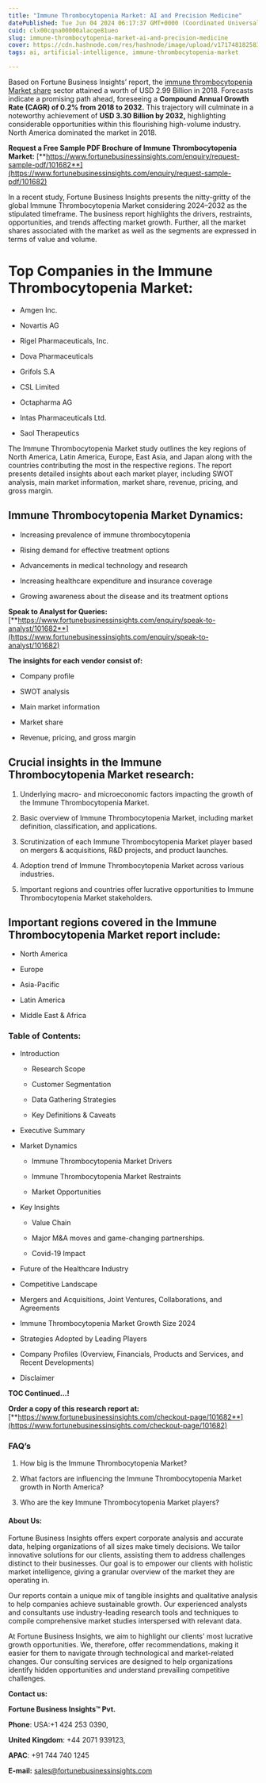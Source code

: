 ```yaml
---
title: "Immune Thrombocytopenia Market: AI and Precision Medicine"
datePublished: Tue Jun 04 2024 06:17:37 GMT+0000 (Coordinated Universal Time)
cuid: clx00cqna00000alacqe81ueo
slug: immune-thrombocytopenia-market-ai-and-precision-medicine
cover: https://cdn.hashnode.com/res/hashnode/image/upload/v1717481825838/81d19f45-514b-4ae5-bbb4-f28b707a2b9e.png
tags: ai, artificial-intelligence, immune-thrombocytopenia-market

---
```


Based on Fortune Business Insights’ report, the [immune thrombocytopenia Market share](https://www.fortunebusinessinsights.com/industry-reports/immune-thrombocytopenia-itp-market-101682) sector attained a worth of USD 2.99 Billion in 2018. Forecasts indicate a promising path ahead, foreseeing a **Compound Annual Growth Rate (CAGR) of 0.2% from 2018 to 2032.** This trajectory will culminate in a noteworthy achievement of **USD 3.30 Billion by 2032,** highlighting considerable opportunities within this flourishing high-volume industry. North America dominated the market in 2018.

**Request a Free Sample PDF Brochure of Immune Thrombocytopenia Market:** [**https://www.fortunebusinessinsights.com/enquiry/request-sample-pdf/101682**](https://www.fortunebusinessinsights.com/enquiry/request-sample-pdf/101682)

In a recent study, Fortune Business Insights presents the nitty-gritty of the global Immune Thrombocytopenia Market considering 2024–2032 as the stipulated timeframe. The business report highlights the drivers, restraints, opportunities, and trends affecting market growth. Further, all the market shares associated with the market as well as the segments are expressed in terms of value and volume.

# **Top Companies in the Immune Thrombocytopenia Market:**

* Amgen Inc.
    
* Novartis AG
    
* Rigel Pharmaceuticals, Inc.
    
* Dova Pharmaceuticals
    
* Grifols S.A
    
* CSL Limited
    
* Octapharma AG
    
* Intas Pharmaceuticals Ltd.
    
* Saol Therapeutics
    

The Immune Thrombocytopenia Market study outlines the key regions of North America, Latin America, Europe, East Asia, and Japan along with the countries contributing the most in the respective regions. The report presents detailed insights about each market player, including SWOT analysis, main market information, market share, revenue, pricing, and gross margin.

## Immune Thrombocytopenia Market **Dynamics**:

* Increasing prevalence of immune thrombocytopenia
    
* Rising demand for effective treatment options
    
* Advancements in medical technology and research
    
* Increasing healthcare expenditure and insurance coverage
    
* Growing awareness about the disease and its treatment options
    

**Speak to Analyst for Queries:** [**https://www.fortunebusinessinsights.com/enquiry/speak-to-analyst/101682**](https://www.fortunebusinessinsights.com/enquiry/speak-to-analyst/101682)

**The insights for each vendor consist of:**

* Company profile
    
* SWOT analysis
    
* Main market information
    
* Market share
    
* Revenue, pricing, and gross margin
    

## **Crucial insights in the Immune Thrombocytopenia Market research:**

1. Underlying macro- and microeconomic factors impacting the growth of the Immune Thrombocytopenia Market.
    
2. Basic overview of Immune Thrombocytopenia Market, including market definition, classification, and applications.
    
3. Scrutinization of each Immune Thrombocytopenia Market player based on mergers & acquisitions, R&D projects, and product launches.
    
4. Adoption trend of Immune Thrombocytopenia Market across various industries.
    
5. Important regions and countries offer lucrative opportunities to Immune Thrombocytopenia Market stakeholders.
    

## **Important regions covered in the Immune Thrombocytopenia Market report include:**

* North America
    
* Europe
    
* Asia-Pacific
    
* Latin America
    
* Middle East & Africa
    

### **Table of Contents:**

* Introduction
    
    * Research Scope
        
    * Customer Segmentation
        
    * Data Gathering Strategies
        
    * Key Definitions & Caveats
        
* Executive Summary
    
* Market Dynamics
    
    * Immune Thrombocytopenia Market Drivers
        
    * Immune Thrombocytopenia Market Restraints
        
    * Market Opportunities
        
* Key Insights
    
    * Value Chain
        
    * Major M&A moves and game-changing partnerships.
        
    * Covid-19 Impact
        
* Future of the Healthcare Industry
    
* Competitive Landscape
    
* Mergers and Acquisitions, Joint Ventures, Collaborations, and Agreements
    
* Immune Thrombocytopenia Market Growth Size 2024
    
* Strategies Adopted by Leading Players
    
* Company Profiles (Overview, Financials, Products and Services, and Recent Developments)
    
* Disclaimer
    

**TOC Continued…!**

**Order a copy of this research report at:** [**https://www.fortunebusinessinsights.com/checkout-page/101682**](https://www.fortunebusinessinsights.com/checkout-page/101682)

### **FAQ’s**

1. How big is the Immune Thrombocytopenia Market?
    
2. What factors are influencing the Immune Thrombocytopenia Market growth in North America?
    
3. Who are the key Immune Thrombocytopenia Market players?
    

#### **About Us:**

Fortune Business Insights offers expert corporate analysis and accurate data, helping organizations of all sizes make timely decisions. We tailor innovative solutions for our clients, assisting them to address challenges distinct to their businesses. Our goal is to empower our clients with holistic market intelligence, giving a granular overview of the market they are operating in.

Our reports contain a unique mix of tangible insights and qualitative analysis to help companies achieve sustainable growth. Our experienced analysts and consultants use industry-leading research tools and techniques to compile comprehensive market studies interspersed with relevant data.

At Fortune Business Insights, we aim to highlight our clients' most lucrative growth opportunities. We, therefore, offer recommendations, making it easier for them to navigate through technological and market-related changes. Our consulting services are designed to help organizations identify hidden opportunities and understand prevailing competitive challenges.

**Contact us:**

**Fortune Business Insights™ Pvt.**

**Phone**: USA:+1 424 253 0390,

**United Kingdom**: +44 2071 939123,

**APAC**: +91 744 740 1245

**E-mail:** [sales@fortunebusinessinsights.com](mailto:sales@fortunebusinessinsights.com)